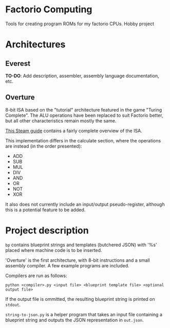 # Factorio Computing
Tools for creating program ROMs for my factorio CPUs. Hobby project

# Architectures

## Everest
**TO-DO**: Add description, assembler, assembly language documentation, etc.

## Overture
8-bit ISA based on the "tutorial" architecture featured in the game "Turing Complete". The ALU operations have been replaced to suit Factorio better, but all other characteristics remain mostly the same.

[This Steam guide](https://steamcommunity.com/sharedfiles/filedetails/?id=2782647016) contains a fairly complete overview of the ISA.

This implementation differs in the calculate section, where the operations are instead (in the order presented):
- ADD
- SUB
- MUL
- DIV
- AND
- OR
- NOT
- XOR

It also does not currently include an input/output pseudo-register, although this is a potential feature to be added.

# Project description
`bp` contains blueprint strings and templates (butchered JSON) with '%s' placed where machine code is to be inserted.

'Overture' is the first architecture, with 8-bit instructions and a small assembly compiler. A few example
programs are included.

Compilers are run as follows:
```
python <compiler>.py <input file> <blueprint template file> <optional output file>
```
If the output file is ommitted, the resulting blueprint string is printed on `stdout`.

`string-to-json.py` is a helper program that takes an input file containing a blueprint string and outputs the JSON representation in `out.json`.
